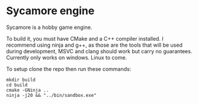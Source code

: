# Sycamore engine

Sycamore is a hobby game engine.

To build it, you must have CMake and a C++ compiler installed. I recommend using ninja and g++, as those are the tools that will be used during development, MSVC and clang should work but carry no guarantees. Currently only works on windows. Linux to come.

To setup clone the repo then run these commands: 
```
mkdir build
cd build
cmake -GNinja ..
ninja -j20 && "../bin/sandbox.exe"
```